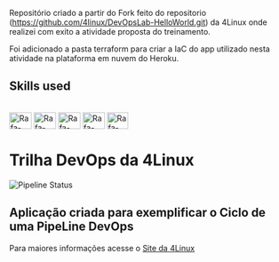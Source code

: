 Repositório criado a partir do Fork feito do repositorio (https://github.com/4linux/DevOpsLab-HelloWorld.git) da 4Linux onde realizei com exito a atividade proposta do treinamento. 

Foi adicionado a pasta terraform para criar a IaC do app utilizado nesta atividade na plataforma em nuvem do Heroku. 

## Skills used
  
<div style="display: inline_block"><br>
  <img align="center" alt="Rafa-Git" height="30" width="40" src="https://www.vectorlogo.zone/logos/git-scm/git-scm-icon.svg"/>
  <img align="center" alt="Rafa-Github" height="30" width="40" src="https://www.vectorlogo.zone/logos/github/github-tile.svg" />
   <img align="center" alt="Rafa-Vstudio" height="30" width="40" src="https://www.vectorlogo.zone/logos/visualstudio_code/visualstudio_code-icon.svg"/>
  <img align="center" alt="Rafa-Terraform" height="30" width="40" src="https://www.vectorlogo.zone/logos/terraformio/terraformio-icon.svg" />
  <img align="center" alt="Rafa-Kubernetes" height="30" width="38" src="https://www.vectorlogo.zone/logos/heroku/heroku-icon.svg" />
</div>





# Trilha DevOps da 4Linux


![Pipeline Status](https://github.com/italorafaeltavares/gitops/actions/workflows/pipeline.yml/badge.svg) 


## Aplicação criada para exemplificar o Ciclo de uma PipeLine DevOps


Para maiores informações acesse o [Site da 4Linux](https://www.4linux.com.br/cursos/devops)


